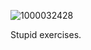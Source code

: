 ![1000032428](https://github.com/user-attachments/assets/5984abd8-df84-4135-99c2-ee559812f826)

Stupid exercises.

